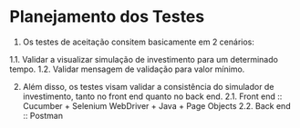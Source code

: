 # Planejamento dos Testes

1. Os testes de aceitação consitem basicamente em 2 cenários:

  1.1. Validar a visualizar simulação de investimento para um determinado tempo.
  1.2. Validar mensagem de validação para valor mínimo.
  
2. Além disso, os testes visam validar a consistência do simulador de investimento, tanto no front end quanto no back end. 
  2.1. Front end :: Cucumber + Selenium WebDriver + Java + Page Objects 
  2.2. Back end :: Postman
